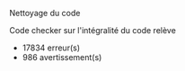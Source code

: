 Nettoyage du code

Code checker sur l'intégralité du code relève 
 * 17834 erreur(s)
 * 986 avertissement(s) 
